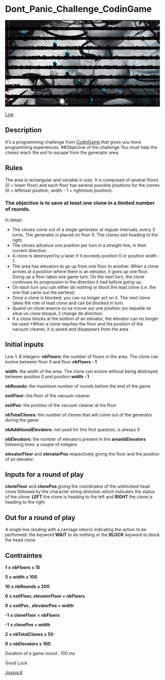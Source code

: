 # Dont_Panic_Challenge_CodinGame

![Don't Panic Challenge screenshot](https://github.com/Jossuc4/Dont_Panic_Challenge_CodinGame/blob/main/images/DontPanic.PNG)


[Link](https://www.codingame.com/ide/puzzle/don't-panic-episode-1)


## Description

It's a programming challenge from [CodinGame](https://www.codingame.com) that gives you more programming experiences.
##Objective of the challenge
You must help the clones reach the exit to escape from the generator area.
## Rules
The area is rectangular and variable in size. It is composed of several floors (0 = lower floor) and each floor has several possible positions for the clones (0 = leftmost position, width - 1 = rightmost position).

### The objective is to save at least one clone in a limited number of rounds.
In detail:

* The clones come out of a single generator at regular intervals, every 3 turns. The generator is placed on floor 0. The clones exit heading to the right. 
* The clones advance one position per turn in a straight line, in their current direction. 
* A clone is destroyed by a laser if it exceeds position 0 or position width - 1.
* The area has elevators to go up from one floor to another. When a clone arrives at a position where there is an elevator, it goes up one floor. Going up a floor takes one game turn. On the next turn, the clone continues its progression in the direction it had before going up.
* On each turn you can either do nothing or block the lead clone (i.e. the one that came out the earliest).
* Once a clone is blocked, you can no longer act on it. The next clone takes the role of lead clone and can be blocked in turn.
* Quand un clone avance ou se trouve sur une position sur laquelle se situe un clone bloqué, il change de direction.
* If a clone blocks at the bottom of an elevator, the elevator can no longer be used
*When a clone reaches the floor and the position of the vacuum cleaner, it is saved and disappears from the area
## Initial inputs
Line 1: 8 integers: 
**nbFloors:** the number of floors in the area. The clone can evolve between floor 0 and floor **nbFloors - 1** 

**width:** the width of the area. The clone can evolve without being destroyed between position 0 and position **width - 1**

**nbRounds:** the maximum number of rounds before the end of the game 

**exitFloor:** the floor of the vacuum cleaner 

**exitPos:** the position of the vacuum cleaner at his floor

**nbTotalClones:** the number of clones that will come out of the generator during the game 

**nbAdditionalElevators:** not used for this first question, is always 0 

**nbElevators:** the number of elevators present in the **areanbElevators** following lines: a couple of integers

**elevatorFloor** and **elevatorPos** respectively giving the floor and the position of an elevator.

## Inputs for a round of play
**cloneFloor** and **clonePos** giving the coordinates of the unblocked head clone followed by the character string direction which indicates the status of the clone: **LEFT** the clone is heading to the left and **RIGHT** the clone is heading to the right
## Out for a round of play
A single line (ending with a carriage return) indicating the action to be performed: the keyword **WAIT** to do nothing or the **BLOCK** keyword to block the head clone
## Contraintes
**1 ≤ nbFloors ≤ 15**

**5 ≤ width ≤ 100**

**10 ≤ nbRounds ≤ 200**

**0 ≤ exitFloor, elevatorFloor < nbFloors**

**0 ≤ exitPos , elevatorPos < width**

**-1 ≤ cloneFloor < nbFloors**

**-1 ≤ clonePos < width**

**2 ≤ nbTotalClones ≤ 50**

**0 ≤ nbElevators ≤ 100**

Duration of a game round : 100 ms

Good Luck

[Jossuc4](https://github.com/Jossuc4)
